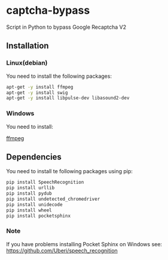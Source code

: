 # captcha-bypass
Script in Python to bypass Google Recaptcha V2

## Installation

### Linux(debian)

You need to install the following packages:

```bash
apt-get -y install ffmpeg
apt-get -y install swig
apt-get -y install libpulse-dev libasound2-dev
```

### Windows

You need to install:

[ffmpeg](https://ffmpeg.org/download.html)


## Dependencies
You need to install te following packages using pip:
```bash
pip install SpeechRecognition
pip install urllib
pip install pydub
pip install undetected_chromedriver
pip install unidecode
pip install wheel
pip install pocketsphinx
```

### Note

If you have problems installing Pocket Sphinx on Windows see: https://github.com/Uberi/speech_recognition
